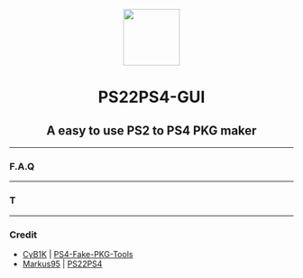 <p align="center"><img src="https://github.com/Nazky/PS22PS4-GUI/blob/main/PS22PS4-GUI/Ressource/ps2_icon_by_natstrodamus_deqcdvd.ico" width="100px"</p>
<h1 align="center">PS22PS4-GUI</h1>
<h2 align="center">A easy to use PS2 to PS4 PKG maker</h2>

---

### F.A.Q


---

### T

---

### Credit

- [CyB1K](https://github.com/CyB1K) | [PS4-Fake-PKG-Tools](https://github.com/CyB1K/PS4-Fake-PKG-Tools-3.87)
- [Markus95](https://twitter.com/Markus00095) | [PS22PS4](http://www.logic-sunrise.com/news-1162997-ps4-ps2-2-ps4-v10-creer-vos-jeux-ps2-pour-ps4.html)
